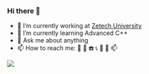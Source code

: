 ### Hi there 👋 

- 🔭 I’m currently working at [Zetech University](https://zetech.ac.ke/)
- 🌱 I’m currently learning Advanced C++
- 💬 Ask me about anything
- 📫 How to reach me: :email: :iphone: :phone: :telephone_receiver: :fax: :mega: :mailbox:
<img align="left" src="https://github-readme-stats.vercel.app/api?username=njirutitus&count_private=true&show_icons=true" />
